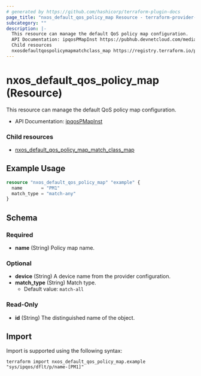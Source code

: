 ```yaml
---
# generated by https://github.com/hashicorp/terraform-plugin-docs
page_title: "nxos_default_qos_policy_map Resource - terraform-provider-nxos"
subcategory: ""
description: |-
  This resource can manage the default QoS policy map configuration.
  API Documentation: ipqosPMapInst https://pubhub.devnetcloud.com/media/dme-docs-10-2-2/docs/Qos/ipqos:PMapInst/
  Child resources
  nxosdefaultqospolicymapmatchclass_map https://registry.terraform.io/providers/netascode/nxos/latest/docs/resources/default_qos_policy_map_match_class_map
---
```


# nxos_default_qos_policy_map (Resource)

This resource can manage the default QoS policy map configuration.

- API Documentation: [ipqosPMapInst](https://pubhub.devnetcloud.com/media/dme-docs-10-2-2/docs/Qos/ipqos:PMapInst/)

### Child resources

- [nxos_default_qos_policy_map_match_class_map](https://registry.terraform.io/providers/netascode/nxos/latest/docs/resources/default_qos_policy_map_match_class_map)

## Example Usage

```terraform
resource "nxos_default_qos_policy_map" "example" {
  name       = "PM1"
  match_type = "match-any"
}
```

<!-- schema generated by tfplugindocs -->
## Schema

### Required

- **name** (String) Policy map name.

### Optional

- **device** (String) A device name from the provider configuration.
- **match_type** (String) Match type.
  - Default value: `match-all`

### Read-Only

- **id** (String) The distinguished name of the object.

## Import

Import is supported using the following syntax:

```shell
terraform import nxos_default_qos_policy_map.example "sys/ipqos/dflt/p/name-[PM1]"
```
